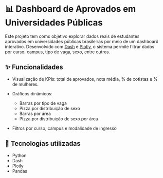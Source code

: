 # 📊 Dashboard de Aprovados em Universidades Públicas

Este projeto tem como objetivo explorar dados reais de estudantes aprovados em universidades públicas brasileiras por meio de um dashboard interativo. Desenvolvido com [Dash](https://dash.plotly.com/) e [Plotly](https://plotly.com/python/), o sistema permite filtrar dados por curso, campus, tipo de vaga, sexo, entre outros.

## ✨ Funcionalidades

- Visualização de KPIs: total de aprovados, nota média, % de cotistas e % de mulheres.
- Gráficos dinâmicos:

  - Barras por tipo de vaga
  - Pizza por distribuição de sexo
  - Barras por área
  - Pizza por distribuição de sexo por área

- Filtros por curso, campus e modalidade de ingresso

## 🚀 Tecnologias utilizadas

- Python
- Dash
- Plotly
- Pandas
